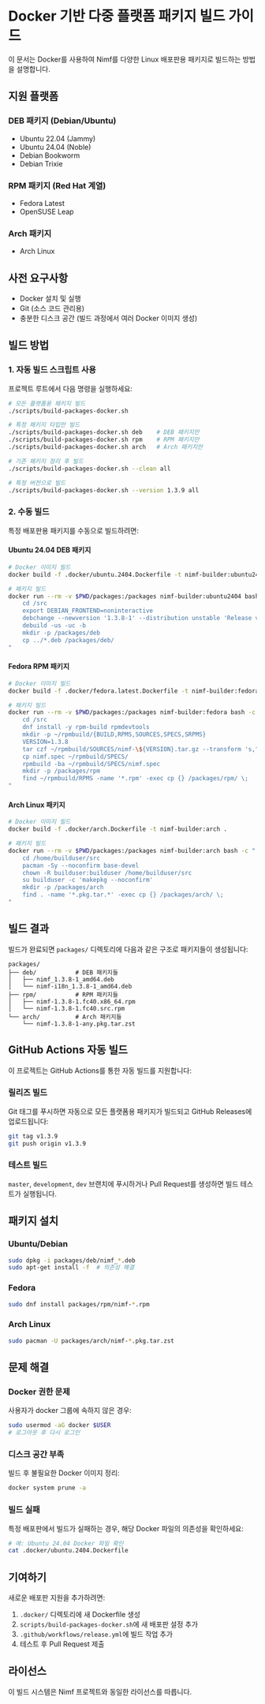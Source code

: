 # Docker 기반 다중 플랫폼 패키지 빌드 가이드

이 문서는 Docker를 사용하여 Nimf를 다양한 Linux 배포판용 패키지로 빌드하는 방법을 설명합니다.

## 지원 플랫폼

### DEB 패키지 (Debian/Ubuntu)
- Ubuntu 22.04 (Jammy)
- Ubuntu 24.04 (Noble)
- Debian Bookworm
- Debian Trixie

### RPM 패키지 (Red Hat 계열)
- Fedora Latest
- OpenSUSE Leap

### Arch 패키지
- Arch Linux

## 사전 요구사항

- Docker 설치 및 실행
- Git (소스 코드 관리용)
- 충분한 디스크 공간 (빌드 과정에서 여러 Docker 이미지 생성)

## 빌드 방법

### 1. 자동 빌드 스크립트 사용

프로젝트 루트에서 다음 명령을 실행하세요:

```bash
# 모든 플랫폼용 패키지 빌드
./scripts/build-packages-docker.sh

# 특정 패키지 타입만 빌드
./scripts/build-packages-docker.sh deb    # DEB 패키지만
./scripts/build-packages-docker.sh rpm    # RPM 패키지만
./scripts/build-packages-docker.sh arch   # Arch 패키지만

# 기존 패키지 정리 후 빌드
./scripts/build-packages-docker.sh --clean all

# 특정 버전으로 빌드
./scripts/build-packages-docker.sh --version 1.3.9 all
```

### 2. 수동 빌드

특정 배포판용 패키지를 수동으로 빌드하려면:

#### Ubuntu 24.04 DEB 패키지
```bash
# Docker 이미지 빌드
docker build -f .docker/ubuntu.2404.Dockerfile -t nimf-builder:ubuntu2404 .

# 패키지 빌드
docker run --rm -v $PWD/packages:/packages nimf-builder:ubuntu2404 bash -c "
    cd /src
    export DEBIAN_FRONTEND=noninteractive
    debchange --newversion '1.3.8-1' --distribution unstable 'Release version 1.3.8'
    debuild -us -uc -b
    mkdir -p /packages/deb
    cp ../*.deb /packages/deb/
"
```

#### Fedora RPM 패키지
```bash
# Docker 이미지 빌드
docker build -f .docker/fedora.latest.Dockerfile -t nimf-builder:fedora .

# 패키지 빌드
docker run --rm -v $PWD/packages:/packages nimf-builder:fedora bash -c "
    cd /src
    dnf install -y rpm-build rpmdevtools
    mkdir -p ~/rpmbuild/{BUILD,RPMS,SOURCES,SPECS,SRPMS}
    VERSION=1.3.8
    tar czf ~/rpmbuild/SOURCES/nimf-\${VERSION}.tar.gz --transform 's,^,nimf-\${VERSION}/,' --exclude=packages --exclude=.git *
    cp nimf.spec ~/rpmbuild/SPECS/
    rpmbuild -ba ~/rpmbuild/SPECS/nimf.spec
    mkdir -p /packages/rpm
    find ~/rpmbuild/RPMS -name '*.rpm' -exec cp {} /packages/rpm/ \;
"
```

#### Arch Linux 패키지
```bash
# Docker 이미지 빌드
docker build -f .docker/arch.Dockerfile -t nimf-builder:arch .

# 패키지 빌드
docker run --rm -v $PWD/packages:/packages nimf-builder:arch bash -c "
    cd /home/builduser/src
    pacman -Sy --noconfirm base-devel
    chown -R builduser:builduser /home/builduser/src
    su builduser -c 'makepkg --noconfirm'
    mkdir -p /packages/arch
    find . -name '*.pkg.tar.*' -exec cp {} /packages/arch/ \;
"
```

## 빌드 결과

빌드가 완료되면 `packages/` 디렉토리에 다음과 같은 구조로 패키지들이 생성됩니다:

```
packages/
├── deb/           # DEB 패키지들
│   ├── nimf_1.3.8-1_amd64.deb
│   └── nimf-i18n_1.3.8-1_amd64.deb
├── rpm/           # RPM 패키지들
│   ├── nimf-1.3.8-1.fc40.x86_64.rpm
│   └── nimf-1.3.8-1.fc40.src.rpm
└── arch/          # Arch 패키지들
    └── nimf-1.3.8-1-any.pkg.tar.zst
```

## GitHub Actions 자동 빌드

이 프로젝트는 GitHub Actions를 통한 자동 빌드를 지원합니다:

### 릴리즈 빌드
Git 태그를 푸시하면 자동으로 모든 플랫폼용 패키지가 빌드되고 GitHub Releases에 업로드됩니다:

```bash
git tag v1.3.9
git push origin v1.3.9
```

### 테스트 빌드
`master`, `development`, `dev` 브랜치에 푸시하거나 Pull Request를 생성하면 빌드 테스트가 실행됩니다.

## 패키지 설치

### Ubuntu/Debian
```bash
sudo dpkg -i packages/deb/nimf_*.deb
sudo apt-get install -f  # 의존성 해결
```

### Fedora
```bash
sudo dnf install packages/rpm/nimf-*.rpm
```

### Arch Linux
```bash
sudo pacman -U packages/arch/nimf-*.pkg.tar.zst
```

## 문제 해결

### Docker 권한 문제
사용자가 docker 그룹에 속하지 않은 경우:
```bash
sudo usermod -aG docker $USER
# 로그아웃 후 다시 로그인
```

### 디스크 공간 부족
빌드 후 불필요한 Docker 이미지 정리:
```bash
docker system prune -a
```

### 빌드 실패
특정 배포판에서 빌드가 실패하는 경우, 해당 Docker 파일의 의존성을 확인하세요:
```bash
# 예: Ubuntu 24.04 Docker 파일 확인
cat .docker/ubuntu.2404.Dockerfile
```

## 기여하기

새로운 배포판 지원을 추가하려면:

1. `.docker/` 디렉토리에 새 Dockerfile 생성
2. `scripts/build-packages-docker.sh`에 새 배포판 설정 추가
3. `.github/workflows/release.yml`에 빌드 작업 추가
4. 테스트 후 Pull Request 제출

## 라이선스

이 빌드 시스템은 Nimf 프로젝트와 동일한 라이선스를 따릅니다.
